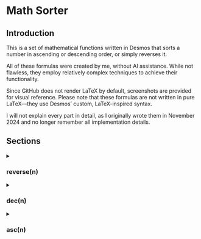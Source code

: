 # Math Sorter

## Introduction

This is a set of mathematical functions written in Desmos that sorts a number in ascending or descending order, or simply reverses it.

All of these formulas were created by me, without AI assistance. While not flawless, they employ relatively complex techniques to achieve their functionality.

Since GitHub does not render LaTeX by default, screenshots are provided for visual reference. Please note that these formulas are not written in pure LaTeX—they use Desmos’ custom, LaTeX-inspired syntax.

I will not explain every part in detail, as I originally wrote them in November 2024 and no longer remember all implementation details.

## Sections

<details>
<summary><h3>reverse(n)</h3></summary>

![image](https://github.com/user-attachments/assets/153a551b-6a4b-4af5-9ee4-4feabf5b01a8)

#### Explanation

Returns the reverse of a number's digits. It's also used internally by `asc(n)` to flip a descending sort into ascending.

#### Examples

```python
reverse(10) = 1
reverse(25) = 52
reverse(52) = 25
reverse(314159265) = 562951413
```

#### Limitations

1. Does not support decimals—fractional parts are ignored and lost.
2. Leading or trailing zeros are lost (e.g., 051000 becomes 15).
3. Only works for natural numbers.

#### Notable parts

- `python ceil(log_10(n+1))` is commonly used to determine the length of the integer number. It is also possibly the reason this function breaks when using very large numbers in Desmos. It first gets the log of 10 of the input (and a helper 1), which will output a number with increasingly more decimal places and then applies ceil to get its upper integer rounding. It needs the helper 1 because log of 10 of exactly 10 would input 1, and thus its ceil would also be 1 instead of its true length. A valid, possibly more precision-friendly, equivalent alternative would be `python floor(log_10(n))`.

- ![image](https://github.com/user-attachments/assets/82d9c8b2-4146-435f-84e1-73a3d51e109b)
  - This gets the proper sum of all digits within the integer input. For example, the input 115766 would output the equivalent of 1+1+5+7+6+6, which is 26.
 
- ![image](https://github.com/user-attachments/assets/b64231af-7790-4766-acd5-75c81aa77c25)
  - This multiplies the current value held by the sum by a string of 1's with the same length categorized by the current position of the value, and plus one decimal place so the value is not 10 times higher than it should be.
 
</details>

<details>
<summary><h3>dec(n)</h3></summary>

![image](https://github.com/user-attachments/assets/fd5a4bb6-cd11-4baf-a065-296f143318fc)

#### Explanation

Sorts the digits of an integer in **descending** order.

#### Examples

```python
dec(1512) = 5211
dec(9229191) = 9992211
dec(010080) = 81000
dec(314159265) = 965543211
```

#### Limitations

1. Large numbers may produce inaccurate results due to Desmos' precision limits.
2. Leading zeroes are lost (e.g., dec(010) becomes 10, not 100).
3. Does not support decimals—fractional parts are ignored.

#### Notable parts

WIP

</details>

<details>
<summary><h3>asc(n)</h3></summary>

![image](https://github.com/user-attachments/assets/78bb9860-e125-4122-b1b3-40abcbc3b2ec)

#### Explanation

Sorts the digits of an integer in **ascending** order. Internally, it performs `reverse(dec(n))`.

#### Examples

```python
asc(1512) = 1125
asc(9229191) = 1122999
asc(010080) = 18
asc(314159265) = 112345569
```

#### Limitations

1. Large numbers may produce inaccurate results due to Desmos' precision limits.
2. Zeros are always dropped in the output.
3. Does not support decimals—fractional parts are ignored.

#### Notable parts

WIP

</details>
